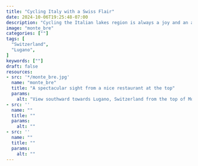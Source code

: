 ```yaml
---
title: "Cycling Italy with a Swiss Flair"
date: 2024-10-06T19:25:48-07:00
description: "Cycling the Italian lakes region is always a joy and an adventure, with steep, short climbs and la dolce vita. Cycling this region feels like cycling in Italy, but with a Swiss perspective"
image: "monte_bre"
categories: [""]
tags: [
  "Switzerland",
  "Lugano",
]
keywords: [""]
draft: false
resources:
- src: '*/monte_bre.jpg'
  name: "monte_bre"
  title: "A spectacular sight from a nice restaurant at the top"
  params:
    alt: "View southward towards Lugano, Switzerland from the top of Monte Brè"
- src: ''
  name: ""
  title: ""
  params:
    alt: ""
- src: ''
  name: ""
  title: ""
  params:
    alt: ""
---
```


